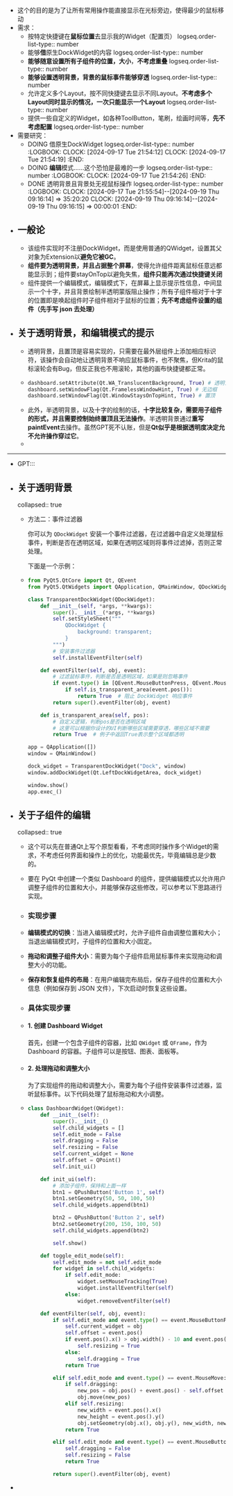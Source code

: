 - 这个的目的是为了让所有常用操作能直接显示在光标旁边，使得最少的鼠标移动
- 需求：
	- 按特定快捷键在**鼠标位置**去显示我的Widget（配置页）
	  logseq.order-list-type:: number
	- 能够**借**原生DockWidget的内容
	  logseq.order-list-type:: number
	- **能够随意设置所有子组件的位置，大小**，**不考虑重叠**
	  logseq.order-list-type:: number
	- **能够设置透明背景，背景的鼠标事件能够穿透**
	  logseq.order-list-type:: number
	- 允许定义多个Layout，按不同快捷键去显示不同Layout。**不考虑多个Layout同时显示的情况，一次只能显示一个Layout**
	  logseq.order-list-type:: number
	- 提供一些自定义的Widget，如各种ToolButton，笔刷，绘画时间等，**先不考虑配置**
	  logseq.order-list-type:: number
- 需要研究：
	- DOING 借原生DockWidget
	  logseq.order-list-type:: number
	  :LOGBOOK:
	  CLOCK: [2024-09-17 Tue 21:54:12]
	  CLOCK: [2024-09-17 Tue 21:54:19]
	  :END:
	- DOING **编辑**模式……这个恐怕是最难的一步
	  logseq.order-list-type:: number
	  :LOGBOOK:
	  CLOCK: [2024-09-17 Tue 21:54:26]
	  :END:
	- DONE 透明背景且背景处无视鼠标操作
	  logseq.order-list-type:: number
	  :LOGBOOK:
	  CLOCK: [2024-09-17 Tue 21:55:54]--[2024-09-19 Thu 09:16:14] =>  35:20:20
	  CLOCK: [2024-09-19 Thu 09:16:14]--[2024-09-19 Thu 09:16:15] =>  00:00:01
	  :END:
- ## 一般论
	- 该组件实现时不注册DockWidget，而是使用普通的QWidget，设置其父对象为Extension以**避免它被GC**。
	- **组件要为透明背景，并且占据整个屏幕**，使得允许组件距离鼠标任意远都能显示到；组件要stayOnTop以避免失焦，**组件只能再次通过快捷键关闭**
	- 组件提供一个编辑模式，编辑模式下，在屏幕上显示提示性信息，中间显示一个十字，并且背景绘制半透明蒙版阻止操作；所有子组件相对于十字的位置即是唤起组件时子组件相对于鼠标的位置；**先不考虑组件设置的组件（先手写 json 去处理）**
- ## 关于透明背景，和编辑模式的提示
	- 透明背景，且置顶是容易实现的，只需要在最外层组件上添加相应标识符，该操作会自动地让透明背景不响应鼠标事件，也不聚焦，但Krita的鼠标滚轮会有Bug，但反正我也不用滚轮，其他的画布快捷键都正常。
	- ```python
	  dashboard.setAttribute(Qt.WA_TranslucentBackground, True) # 透明背景，必须和无边框结合使用
	  dashboard.setWindowFlag(Qt.FramelessWindowHint, True) # 无边框
	  dashboard.setWindowFlag(Qt.WindowStaysOnTopHint, True) # 置顶
	  ```
	- 此外，半透明背景，以及十字的绘制的话，**十字比较复杂，需要用子组件的形式，并且需要控制始终置顶且无法操作**。半透明背景通过**重写paintEvent**去操作。虽然GPT死不认账，但是**Qt似乎是根据透明度决定允不允许操作穿过它**。
	-
- ---
- GPT:::
- ## 关于透明背景
  collapsed:: true
	- 方法二：事件过滤器
	  
	  你可以为 `QDockWidget` 安装一个事件过滤器，在过滤器中自定义处理鼠标事件，判断是否在透明区域，如果在透明区域则将事件过滤掉，否则正常处理。
	  
	  下面是一个示例：
	- ```python
	  from PyQt5.QtCore import Qt, QEvent
	  from PyQt5.QtWidgets import QApplication, QMainWindow, QDockWidget
	  
	  class TransparentDockWidget(QDockWidget):
	      def __init__(self, *args, **kwargs):
	          super().__init__(*args, **kwargs)
	          self.setStyleSheet("""
	              QDockWidget {
	                  background: transparent;
	              }
	          """)
	          # 安装事件过滤器
	          self.installEventFilter(self)
	  
	      def eventFilter(self, obj, event):
	          # 过滤鼠标事件，判断是否是透明区域，如果是则忽略事件
	          if event.type() in [QEvent.MouseButtonPress, QEvent.MouseButtonRelease, QEvent.MouseMove]:
	              if self.is_transparent_area(event.pos()):
	                  return True  # 阻止 DockWidget 响应事件
	          return super().eventFilter(obj, event)
	  
	      def is_transparent_area(self, pos):
	          # 自定义逻辑，判断pos是否在透明区域
	          # 这里可以根据你设计的UI判断哪些区域需要穿透，哪些区域不需要
	          return True  # 例子中返回True表示整个区域都透明
	  
	  app = QApplication([])
	  window = QMainWindow()
	  
	  dock_widget = TransparentDockWidget("Dock", window)
	  window.addDockWidget(Qt.LeftDockWidgetArea, dock_widget)
	  
	  window.show()
	  app.exec_()
	  
	  ```
- ## 关于子组件的编辑
  collapsed:: true
	- 这个可以先在普通Qt上写个原型看看，不考虑同时操作多个Widget的需求，不考虑任何界面和操作上的优化，功能最优先，毕竟编辑总是少数的。
	- 要在 PyQt 中创建一个类似 Dashboard 的组件，提供编辑模式以允许用户调整子组件的位置和大小，并能够保存这些修改，可以参考以下思路进行实现。
	- ### 实现步骤
	- **编辑模式的切换**：当进入编辑模式时，允许子组件自由调整位置和大小；当退出编辑模式时，子组件的位置和大小固定。
	- **拖动和调整子组件大小**：需要为每个子组件启用鼠标事件来实现拖动和调整大小的功能。
	- **保存和恢复组件的布局**：在用户编辑完布局后，保存子组件的位置和大小信息（例如保存到 JSON 文件），下次启动时恢复这些设置。
	- ### 具体实现步骤
	- #### 1. 创建 Dashboard Widget
	  
	  首先，创建一个包含子组件的容器，比如 `QWidget` 或 `QFrame`，作为 Dashboard 的容器。子组件可以是按钮、图表、面板等。
	- #### 2. 处理拖动和调整大小
	  
	  为了实现组件的拖动和调整大小，需要为每个子组件安装事件过滤器，监听鼠标事件。以下代码处理了鼠标拖动和大小调整。
	- ```python
	  class DashboardWidget(QWidget):
	      def __init__(self):
	          super().__init__()
	          self.child_widgets = []
	          self.edit_mode = False
	          self.dragging = False
	          self.resizing = False
	          self.current_widget = None
	          self.offset = QPoint()
	          self.init_ui()
	  
	      def init_ui(self):
	          # 添加子组件，保持和上面一样
	          btn1 = QPushButton('Button 1', self)
	          btn1.setGeometry(50, 50, 100, 50)
	          self.child_widgets.append(btn1)
	  
	          btn2 = QPushButton('Button 2', self)
	          btn2.setGeometry(200, 150, 100, 50)
	          self.child_widgets.append(btn2)
	  
	          self.show()
	  
	      def toggle_edit_mode(self):
	          self.edit_mode = not self.edit_mode
	          for widget in self.child_widgets:
	              if self.edit_mode:
	                  widget.setMouseTracking(True)
	                  widget.installEventFilter(self)
	              else:
	                  widget.removeEventFilter(self)
	  
	      def eventFilter(self, obj, event):
	          if self.edit_mode and event.type() == event.MouseButtonPress:
	              self.current_widget = obj
	              self.offset = event.pos()
	              if event.pos().x() > obj.width() - 10 and event.pos().y() > obj.height() - 10:
	                  self.resizing = True
	              else:
	                  self.dragging = True
	              return True
	  
	          elif self.edit_mode and event.type() == event.MouseMove:
	              if self.dragging:
	                  new_pos = obj.pos() + event.pos() - self.offset
	                  obj.move(new_pos)
	              elif self.resizing:
	                  new_width = event.pos().x()
	                  new_height = event.pos().y()
	                  obj.setGeometry(obj.x(), obj.y(), new_width, new_height)
	              return True
	  
	          elif self.edit_mode and event.type() == event.MouseButtonRelease:
	              self.dragging = False
	              self.resizing = False
	              return True
	  
	          return super().eventFilter(obj, event)
	  
	  ```
-